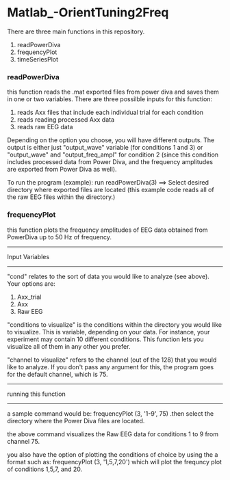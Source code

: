 # Matlab_-OrientTuning2Freq

There are three main functions in this repository. 

1) readPowerDiva
2) frequencyPlot
3) timeSeriesPlot

### readPowerDiva
this function reads the .mat exported files from power diva and saves them in one or two variables. There are three possilble inputs for this function:

1) reads Axx files that include each individual trial for each condition 
2) reads reading processed Axx data 
3) reads raw EEG data

Depending on the option you choose, you will have different outputs. The output is either just "output_wave" variable (for conditions 1 and 3) or "output_wave" and "output_freq_ampl" for condition 2 (since this condition includes processed data from Power Diva, and the frequency amplitudes are exported from Power Diva as well). 

To run the program (example): run readPowerDiva(3) ==> Select desired directory where exported files are located (this example code reads all of the raw EEG files within the directory.)

### frequencyPlot
this function plots the frequency amplitudes of EEG data obtained from PowerDiva up to 50 Hz of frequency. 

***********
Input Variables
***********

"cond" relates to the sort of data you would like to analyze (see above). Your options are: 
 1) Axx_trial 
 2) Axx 
 3) Raw EEG


"conditions to visualize" is the conditions within the directory you would
like to visualize. This is variable, depending on your data. For instance, your experiment may contain 10 different conditions. This function lets you visualize all of them in any other you prefer. 

"channel to visualize" refers to the channel (out of the 128) that you
would like to analyze. If you don't pass any argument for this, the
program goes for the default channel, which is 75. 

***********************
running this function
**********************

a sample command would be:
frequencyPlot (3, '1-9', 75) .then select the directory where the Power
Diva files are located.

the above command visualizes the Raw EEG data for conditions 1 to 9 from
channel 75. 

you also have the option of plotting the conditions of choice by using the a
format such as: frequencyPlot (3, '1,5,7,20') which will plot the
frequncy plot of conditions 1,5,7, and 20. 
